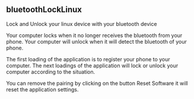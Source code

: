 ## bluetoothLockLinux


Lock and Unlock your linux device with your bluetooth device

Your computer locks when it no longer receives the bluetooth from your phone.
Your computer will unlock when it will detect the bluetooth of your phone.

The first loading of the application is to register your phone to your computer.
The next loadings of the application will lock or unlock your computer according to the situation.

You can remove the pairing by clicking on the button Reset Software it will reset the application settings.

